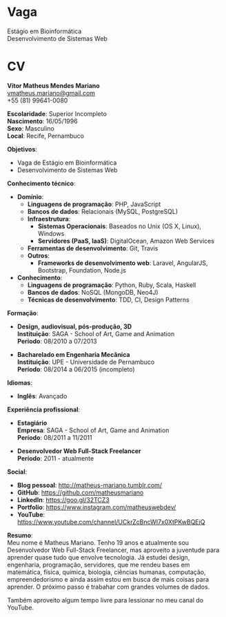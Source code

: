 Vaga
====

Estágio em Bioinformática  
Desenvolvimento de Sistemas Web


CV
==

**Vítor Matheus Mendes Mariano**  
vmatheus.mariano@gmail.com  
+55 (81) 99641-0080

**Escolaridade**: Superior Incompleto  
**Nascimento**: 16/05/1996  
**Sexo**: Masculino   
**Local**: Recife, Pernambuco

**Objetivos**:
- Vaga de Estágio em Bioinformática
- Desenvolvimento de Sistemas Web

**Conhecimento técnico**:
- **Domínio**:
  - **Linguagens de programação**: PHP, JavaScript
  - **Bancos de dados**: Relacionais (MySQL, PostgreSQL)
  - **Infraestrutura**:
    - **Sistemas Operacionais**: Baseados no Unix (OS X, Linux), Windows
    - **Servidores (PaaS, IaaS)**: DigitalOcean, Amazon Web Services
  - **Ferramentas de desenvolvimento**: Git, Travis
  - **Outros**:
    - **Frameworks de desenvolvimento web**: Laravel, AngularJS, Bootstrap, Foundation, Node.js
- **Conhecimento**:
    - **Linguagens de programação**: Python, Ruby, Scala, Haskell
    - **Bancos de dados**: NoSQL (MongoDB, Neo4J)
    - **Técnicas de desenvolvimento**: TDD, CI, Design Patterns

**Formação**:
- **Design, audiovisual, pós-produção, 3D**  
  **Instituição**: SAGA - School of Art, Game and Animation  
  **Período**: 08/2010 a 07/2013

- **Bacharelado em Engenharia Mecânica**  
  **Instituição**: UPE - Universidade de Pernambuco  
  **Período**: 08/2014 a 06/2015 (incompleto)

**Idiomas**:
- **Inglês**: Avançado

**Experiência profissional**:
- **Estagiário**  
  **Empresa**: SAGA - School of Art, Game and Animation  
  **Período**: 08/2011 a 11/2011

- **Desenvolvedor Web Full-Stack Freelancer**  
  **Período**: 2011 - atualmente

**Social**:
- **Blog pessoal**: http://matheus-mariano.tumblr.com/
- **GitHub**: https://github.com/matheusmariano
- **LinkedIn**: https://goo.gl/32TCZ3
- **Portfolio**: https://www.instagram.com/matheuswebdev/
- **YouTube**: https://www.youtube.com/channel/UCkrZcBncWI7x0XtPKwBQEiQ

**Resumo**:  
Meu nome é Matheus Mariano. Tenho 19 anos e atualmente sou Desenvolvedor Web Full-Stack Freelancer, mas aproveito a juventude para aprender quase tudo que envolve tecnologia. Já estudei design, engenharia, programação, servidores, que me rendeu bases em matemática, física, química, biologia, ciências humanas, computação, empreendedorismo e ainda assim estou em busca de mais coisas para aprender. O próximo passo é trabahar com grandes volumes de dados.

Também aproveito algum tempo livre para lessionar no meu canal do YouTube.
